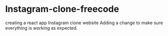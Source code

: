 # Instagram-clone-freecode

creating a react app Instagram clone website
Adding a change to make sure everything is working as expected.